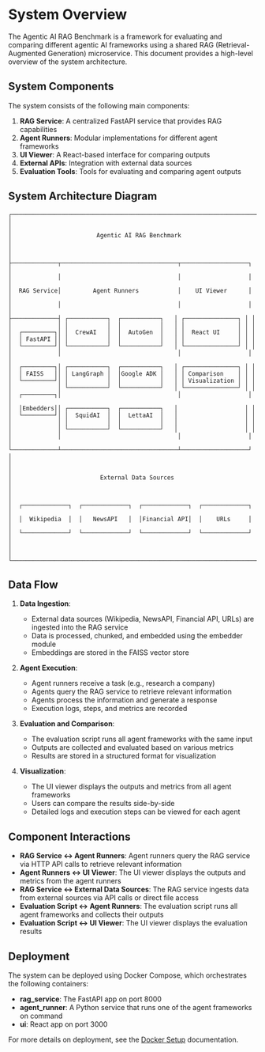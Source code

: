 # System Overview

The Agentic AI RAG Benchmark is a framework for evaluating and comparing different agentic AI frameworks using a shared RAG (Retrieval-Augmented Generation) microservice. This document provides a high-level overview of the system architecture.

## System Components

The system consists of the following main components:

1. **RAG Service**: A centralized FastAPI service that provides RAG capabilities
2. **Agent Runners**: Modular implementations for different agent frameworks
3. **UI Viewer**: A React-based interface for comparing outputs
4. **External APIs**: Integration with external data sources
5. **Evaluation Tools**: Tools for evaluating and comparing agent outputs

## System Architecture Diagram

```
┌─────────────────────────────────────────────────────────────────────┐
│                                                                     │
│                        Agentic AI RAG Benchmark                     │
│                                                                     │
├─────────────┬─────────────────────────────────┬───────────────────┐ │
│             │                                 │                   │ │
│  RAG Service│         Agent Runners           │    UI Viewer      │ │
│             │                                 │                   │ │
├─────────────┤ ┌───────────┐  ┌───────────┐   │ ┌───────────────┐ │ │
│             │ │           │  │           │   │ │               │ │ │
│  ┌─────────┐│ │  CrewAI   │  │  AutoGen  │   │ │  React UI     │ │ │
│  │ FastAPI ││ │           │  │           │   │ │               │ │ │
│  └─────────┘│ └───────────┘  └───────────┘   │ └───────────────┘ │ │
│             │                                 │                   │ │
│  ┌─────────┐│ ┌───────────┐  ┌───────────┐   │ ┌───────────────┐ │ │
│  │ FAISS   ││ │ LangGraph │  │Google ADK │   │ │ Comparison    │ │ │
│  └─────────┘│ │           │  │           │   │ │ Visualization │ │ │
│             │ └───────────┘  └───────────┘   │ └───────────────┘ │ │
│  ┌─────────┐│                                 │                   │ │
│  │Embedders││ ┌───────────┐  ┌───────────┐   │                   │ │
│  └─────────┘│ │  SquidAI  │  │  LettaAI  │   │                   │ │
│             │ │           │  │           │   │                   │ │
│             │ └───────────┘  └───────────┘   │                   │ │
│             │                                 │                   │ │
└─────────────┴─────────────────────────────────┴───────────────────┘ │
│                                                                     │
│                         External Data Sources                       │
│                                                                     │
│  ┌─────────────┐  ┌─────────────┐  ┌─────────────┐  ┌─────────────┐ │
│  │  Wikipedia  │  │   NewsAPI   │  │Financial API│  │    URLs     │ │
│  └─────────────┘  └─────────────┘  └─────────────┘  └─────────────┘ │
│                                                                     │
└─────────────────────────────────────────────────────────────────────┘
```

## Data Flow

1. **Data Ingestion**:
   - External data sources (Wikipedia, NewsAPI, Financial API, URLs) are ingested into the RAG service
   - Data is processed, chunked, and embedded using the embedder module
   - Embeddings are stored in the FAISS vector store

2. **Agent Execution**:
   - Agent runners receive a task (e.g., research a company)
   - Agents query the RAG service to retrieve relevant information
   - Agents process the information and generate a response
   - Execution logs, steps, and metrics are recorded

3. **Evaluation and Comparison**:
   - The evaluation script runs all agent frameworks with the same input
   - Outputs are collected and evaluated based on various metrics
   - Results are stored in a structured format for visualization

4. **Visualization**:
   - The UI viewer displays the outputs and metrics from all agent frameworks
   - Users can compare the results side-by-side
   - Detailed logs and execution steps can be viewed for each agent

## Component Interactions

- **RAG Service ↔ Agent Runners**: Agent runners query the RAG service via HTTP API calls to retrieve relevant information
- **Agent Runners ↔ UI Viewer**: The UI viewer displays the outputs and metrics from the agent runners
- **RAG Service ↔ External Data Sources**: The RAG service ingests data from external sources via API calls or direct file access
- **Evaluation Script ↔ Agent Runners**: The evaluation script runs all agent frameworks and collects their outputs
- **Evaluation Script ↔ UI Viewer**: The UI viewer displays the evaluation results

## Deployment

The system can be deployed using Docker Compose, which orchestrates the following containers:

- **rag_service**: The FastAPI app on port 8000
- **agent_runner**: A Python service that runs one of the agent frameworks on command
- **ui**: React app on port 3000

For more details on deployment, see the [Docker Setup](../setup/docker_setup.md) documentation.
